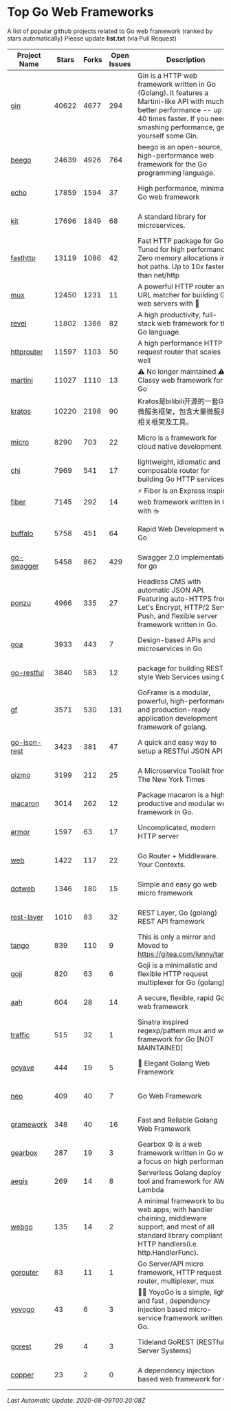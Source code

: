 # Top Go Web Frameworks
A list of popular github projects related to Go web framework (ranked by stars automatically)
Please update **list.txt** (via Pull Request)

| Project Name | Stars | Forks | Open Issues | Description | Last Commit |
| ------------ | ----- | ----- | ----------- | ----------- | ----------- |
| [gin](https://github.com/gin-gonic/gin) | 40622 | 4677 | 294 | Gin is a HTTP web framework written in Go (Golang). It features a Martini-like API with much better performance -- up to 40 times faster. If you need smashing performance, get yourself some Gin. | 2020-08-08 12:32:19 |
| [beego](https://github.com/astaxie/beego) | 24639 | 4926 | 764 | beego is an open-source, high-performance web framework for the Go programming language. | 2020-08-03 13:24:23 |
| [echo](https://github.com/labstack/echo) | 17859 | 1594 | 37 | High performance, minimalist Go web framework | 2020-08-04 00:58:08 |
| [kit](https://github.com/go-kit/kit) | 17696 | 1849 | 68 | A standard library for microservices. | 2020-07-20 15:08:20 |
| [fasthttp](https://github.com/valyala/fasthttp) | 13119 | 1086 | 42 | Fast HTTP package for Go. Tuned for high performance. Zero memory allocations in hot paths. Up to 10x faster than net/http | 2020-08-07 15:38:59 |
| [mux](https://github.com/gorilla/mux) | 12450 | 1231 | 11 | A powerful HTTP router and URL matcher for building Go web servers with 🦍 | 2020-07-11 20:05:21 |
| [revel](https://github.com/revel/revel) | 11802 | 1366 | 82 | A high productivity, full-stack web framework for the Go language. | 2020-07-12 05:57:36 |
| [httprouter](https://github.com/julienschmidt/httprouter) | 11597 | 1103 | 50 | A high performance HTTP request router that scales well | 2020-07-24 13:51:17 |
| [martini](https://github.com/go-martini/martini) | 11027 | 1110 | 13 | ⚠️ No longer maintained ⚠️  Classy web framework for Go | 2017-01-21 21:58:54 |
| [kratos](https://github.com/go-kratos/kratos) | 10220 | 2198 | 90 | Kratos是bilibili开源的一套Go微服务框架，包含大量微服务相关框架及工具。 | 2020-05-26 16:08:25 |
| [micro](https://github.com/micro/micro) | 8290 | 703 | 22 | Micro is a framework for cloud native development | 2020-08-07 23:42:53 |
| [chi](https://github.com/go-chi/chi) | 7969 | 541 | 17 | lightweight, idiomatic and composable router for building Go HTTP services | 2020-07-08 12:28:43 |
| [fiber](https://github.com/gofiber/fiber) | 7145 | 292 | 14 | ⚡️ Fiber is an Express inspired web framework written in Go with ☕️ | 2020-08-01 10:14:50 |
| [buffalo](https://github.com/gobuffalo/buffalo) | 5758 | 451 | 64 | Rapid Web Development w/ Go | 2020-08-02 15:12:48 |
| [go-swagger](https://github.com/go-swagger/go-swagger) | 5458 | 862 | 429 | Swagger 2.0 implementation for go | 2020-08-07 23:38:24 |
| [ponzu](https://github.com/ponzu-cms/ponzu) | 4966 | 335 | 27 | Headless CMS with automatic JSON API. Featuring auto-HTTPS from Let's Encrypt, HTTP/2 Server Push, and flexible server framework written in Go. | 2020-01-02 00:14:32 |
| [goa](https://github.com/goadesign/goa) | 3933 | 443 | 7 | Design-based APIs and microservices in Go | 2020-08-09 00:18:51 |
| [go-restful](https://github.com/emicklei/go-restful) | 3840 | 583 | 12 | package for building REST-style Web Services using Go | 2020-07-27 15:02:05 |
| [gf](https://github.com/gogf/gf) | 3571 | 530 | 131 | GoFrame is a modular, powerful, high-performance and production-ready application development framework of golang.  | 2020-08-08 08:46:52 |
| [go-json-rest](https://github.com/ant0ine/go-json-rest) | 3423 | 381 | 47 | A quick and easy way to setup a RESTful JSON API | 2017-09-13 04:12:08 |
| [gizmo](https://github.com/nytimes/gizmo) | 3199 | 212 | 25 | A Microservice Toolkit from The New York Times | 2020-05-22 01:15:42 |
| [macaron](https://github.com/go-macaron/macaron) | 3014 | 262 | 12 | Package macaron is a high productive and modular web framework in Go. | 2020-06-11 08:29:11 |
| [armor](https://github.com/labstack/armor) | 1597 | 63 | 17 | Uncomplicated, modern HTTP server | 2019-08-03 18:10:09 |
| [web](https://github.com/gocraft/web) | 1422 | 117 | 22 | Go Router + Middleware. Your Contexts. | 2019-02-07 15:06:52 |
| [dotweb](https://github.com/devfeel/dotweb) | 1346 | 180 | 15 | Simple and easy go web micro framework | 2020-06-01 15:06:07 |
| [rest-layer](https://github.com/rs/rest-layer) | 1010 | 83 | 32 | REST Layer, Go (golang) REST API framework | 2019-12-05 10:17:11 |
| [tango](https://github.com/lunny/tango) | 839 | 110 | 9 | This is only a mirror and Moved to https://gitea.com/lunny/tango | 2019-05-17 03:31:10 |
| [goji](https://github.com/goji/goji) | 820 | 63 | 6 | Goji is a minimalistic and flexible HTTP request multiplexer for Go (golang) | 2019-01-26 23:58:29 |
| [aah](https://github.com/go-aah/aah) | 604 | 28 | 14 | A secure, flexible, rapid Go web framework | 2019-10-12 08:09:30 |
| [traffic](https://github.com/gravityblast/traffic) | 515 | 32 | 1 | Sinatra inspired regexp/pattern mux and web framework for Go [NOT MAINTAINED] | 2015-11-26 21:31:07 |
| [goyave](https://github.com/System-Glitch/goyave) | 444 | 19 | 5 | 🍐 Elegant Golang Web Framework | 2020-07-02 13:47:37 |
| [neo](https://github.com/ivpusic/neo) | 409 | 40 | 7 | Go Web Framework | 2017-08-14 23:54:31 |
| [gramework](https://github.com/gramework/gramework) | 348 | 40 | 16 | Fast and Reliable Golang Web Framework | 2020-01-21 17:51:59 |
| [gearbox](https://github.com/gogearbox/gearbox) | 287 | 19 | 3 | Gearbox :gear: is a web framework written in Go with a focus on high performance | 2020-08-04 12:57:01 |
| [aegis](https://github.com/tmaiaroto/aegis) | 269 | 14 | 8 | Serverless Golang deploy tool and framework for AWS Lambda | 2019-07-28 17:59:41 |
| [webgo](https://github.com/bnkamalesh/webgo) | 135 | 14 | 2 | A minimal framework to build web apps; with handler chaining, middleware support; and most of all standard library compliant HTTP handlers(i.e. http.HandlerFunc). | 2020-07-14 17:20:04 |
| [gorouter](https://github.com/vardius/gorouter) | 83 | 11 | 1 | Go Server/API micro framework, HTTP request router, multiplexer, mux | 2020-08-08 06:37:06 |
| [yoyogo](https://github.com/yoyofx/yoyogo) | 43 | 6 | 3 | 🦄🌈 YoyoGo is a simple, light and fast , dependency injection based micro-service framework written in Go. | 2020-08-06 08:55:45 |
| [gorest](https://github.com/tideland/gorest) | 29 | 4 | 3 | Tideland GoREST (RESTful Server Systems) | 2017-11-10 13:00:37 |
| [copper](https://github.com/tusharsoni/copper) | 23 | 2 | 0 | A dependency injection based web framework for Go | 2020-07-29 18:22:09 |

*Last Automatic Update: 2020-08-09T00:20:08Z*